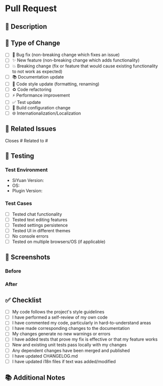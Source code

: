 # Pull Request

## 📝 Description
<!-- Provide a brief description of your changes -->

## 🎯 Type of Change
<!-- Mark with "x" all that apply -->
- [ ] 🐛 Bug fix (non-breaking change which fixes an issue)
- [ ] ✨ New feature (non-breaking change which adds functionality)
- [ ] 💥 Breaking change (fix or feature that would cause existing functionality to not work as expected)
- [ ] 📚 Documentation update
- [ ] 🎨 Code style update (formatting, renaming)
- [ ] ♻️ Code refactoring
- [ ] ⚡ Performance improvement
- [ ] ✅ Test update
- [ ] 🔧 Build configuration change
- [ ] 🌐 Internationalization/Localization

## 🔗 Related Issues
<!-- Link to related issues using #issue_number -->
Closes #
Related to #

## 🧪 Testing
<!-- Describe the tests you ran and how to reproduce them -->

### Test Environment
- SiYuan Version:
- OS:
- Plugin Version:

### Test Cases
- [ ] Tested chat functionality
- [ ] Tested text editing features
- [ ] Tested settings persistence
- [ ] Tested UI in different themes
- [ ] No console errors
- [ ] Tested on multiple browsers/OS (if applicable)

## 📸 Screenshots
<!-- If applicable, add screenshots to demonstrate your changes -->

### Before
<!-- Screenshot before your changes -->

### After
<!-- Screenshot after your changes -->

## ✅ Checklist
<!-- Mark with "x" all that you have completed -->
- [ ] My code follows the project's style guidelines
- [ ] I have performed a self-review of my own code
- [ ] I have commented my code, particularly in hard-to-understand areas
- [ ] I have made corresponding changes to the documentation
- [ ] My changes generate no new warnings or errors
- [ ] I have added tests that prove my fix is effective or that my feature works
- [ ] New and existing unit tests pass locally with my changes
- [ ] Any dependent changes have been merged and published
- [ ] I have updated CHANGELOG.md
- [ ] I have updated i18n files if text was added/modified

## 📚 Additional Notes
<!-- Any additional information that reviewers should know -->
